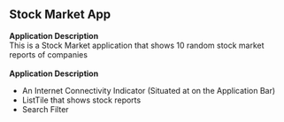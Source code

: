 ## Stock Market App
**Application Description**</br>
This is a Stock Market application that shows 10 random stock market reports of companies</br></br>
**Application Description**
- An Internet Connectivity Indicator (Situated at on the Application Bar)
- ListTile that shows stock reports
- Search Filter



